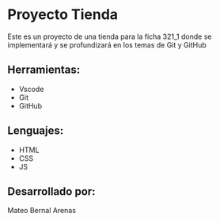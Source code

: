 # Proyecto Tienda
Este es un proyecto de una tienda para la ficha 321_1 donde se implementará y se profundizará en los temas de Git y GitHub

## Herramientas:
* Vscode
* Git
* GitHub

## Lenguajes:
* HTML
* CSS
* JS

## Desarrollado por:
Mateo Bernal Arenas